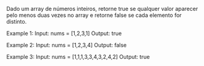 Dado um array de números inteiros, retorne true se qualquer valor aparecer
pelo menos duas vezes no array e retorne false se cada elemento for distinto.
 
Example 1:
Input: nums = [1,2,3,1]
Output: true

Example 2:
Input: nums = [1,2,3,4]
Output: false

Example 3:
Input: nums = [1,1,1,3,3,4,3,2,4,2]
Output: true